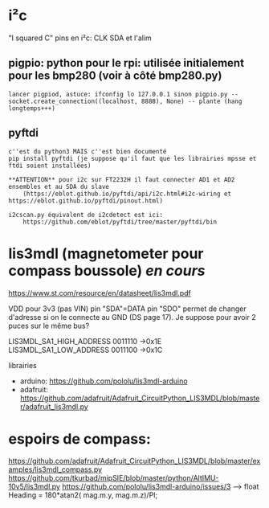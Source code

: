 # i²c 
"I squared C"
pins en i²c: CLK SDA et l'alim


## pigpio: python pour le rpi: utilisée initialement pour les bmp280 (voir à côté bmp280.py)
	lancer pigpiod, astuce: ifconfig lo 127.0.0.1 sinon pigpio.py -- socket.create_connection((localhost, 8888), None) -- plante (hang longtemps+++)
	
## pyftdi
	c''est du python3 MAIS c''est bien documenté
	pip install pyftdi (je suppose qu'il faut que les librairies mpsse et ftdi soient installées)
	
	**ATTENTION** pour i2c sur FT2232H il faut connecter AD1 et AD2 ensembles et au SDA du slave 
		(https://eblot.github.io/pyftdi/api/i2c.html#i2c-wiring et https://eblot.github.io/pyftdi/pinout.html)	
	
	i2cscan.py équivalent de i2cdetect est ici:
		https://github.com/eblot/pyftdi/tree/master/pyftdi/bin





	
# lis3mdl (magnetometer pour compass boussole) ***en cours***
https://www.st.com/resource/en/datasheet/lis3mdl.pdf 

VDD pour 3v3 (pas VIN)
pin "SDA"=DATA
pin "SDO" permet de changer d'adresse si on le connecte au GND (DS page 17). Je suppose pour avoir 2 puces sur le même bus?

LIS3MDL_SA1_HIGH_ADDRESS   0011110 ->0x1E
LIS3MDL_SA1_LOW_ADDRESS    0011100 ->0x1C

librairies
* arduino:
https://github.com/pololu/lis3mdl-arduino
* adafruit:
https://github.com/adafruit/Adafruit_CircuitPython_LIS3MDL/blob/master/adafruit_lis3mdl.py


# espoirs de compass:
https://github.com/adafruit/Adafruit_CircuitPython_LIS3MDL/blob/master/examples/lis3mdl_compass.py
https://github.com/tkurbad/mipSIE/blob/master/python/AltIMU-10v5/lis3mdl.py
https://github.com/pololu/lis3mdl-arduino/issues/3 --> float Heading = 180*atan2( mag.m.y, mag.m.z)/PI;
